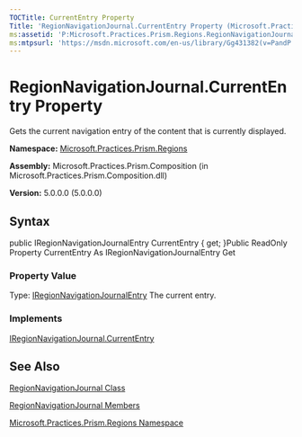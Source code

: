 ```yaml
---
TOCTitle: CurrentEntry Property
Title: 'RegionNavigationJournal.CurrentEntry Property (Microsoft.Practices.Prism.Regions)'
ms:assetid: 'P:Microsoft.Practices.Prism.Regions.RegionNavigationJournal.CurrentEntry'
ms:mtpsurl: 'https://msdn.microsoft.com/en-us/library/Gg431382(v=PandP.50)'
---
```



# RegionNavigationJournal.CurrentEntry Property

Gets the current navigation entry of the content that is currently displayed.

**Namespace:** [Microsoft.Practices.Prism.Regions](https://msdn.microsoft.com/library/microsoft.practices.prism.regions)
**Assembly:** Microsoft.Practices.Prism.Composition (in Microsoft.Practices.Prism.Composition.dll)

**Version:** 5.0.0.0 (5.0.0.0)

## Syntax

public IRegionNavigationJournalEntry CurrentEntry { get; }Public ReadOnly Property CurrentEntry As IRegionNavigationJournalEntry Get
### Property Value

Type: [IRegionNavigationJournalEntry](https://msdn.microsoft.com/library/microsoft.practices.prism.regions.iregionnavigationjournalentry)
The current entry.
### Implements

[IRegionNavigationJournal.CurrentEntry](https://msdn.microsoft.com/library/microsoft.practices.prism.regions.iregionnavigationjournal.currententry)

## See Also

[RegionNavigationJournal Class](https://msdn.microsoft.com/library/microsoft.practices.prism.regions.regionnavigationjournal)

[RegionNavigationJournal Members](https://msdn.microsoft.com/allmembers.t:microsoft.practices.prism.regions.regionnavigationjournal)

[Microsoft.Practices.Prism.Regions Namespace](https://msdn.microsoft.com/library/microsoft.practices.prism.regions)
